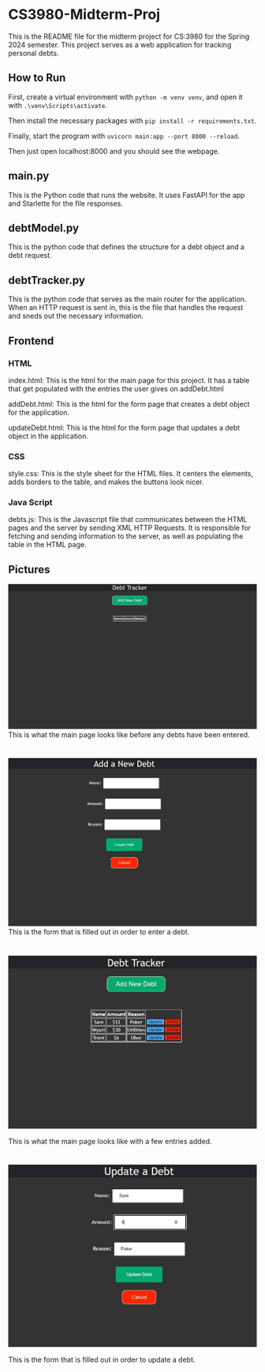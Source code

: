 # CS3980-Midterm-Proj
This is the README file for the midterm project for CS:3980 for the Spring 2024 semester.
This project serves as a web application for tracking personal debts.


## How to Run
First, create a virtual environment with
`python -m venv venv`,
and open it with
`.\venv\Scripts\activate`.

Then install the necessary packages with
`pip install -r requirements.txt`.

Finally, start the program with
`uvicorn main:app --port 8000 --reload`.

Then just open localhost:8000 and you should see the webpage.


## main.py
This is the Python code that runs the website. It uses FastAPI for the app and Starlette for the file responses.

## debtModel.py
This is the python code that defines the structure for a debt object and a debt request.

## debtTracker.py
This is the python code that serves as the main router for the application. When an HTTP request is sent in, this is the file that handles the request and sneds out the necessary information.

## Frontend

### HTML
index.html: This is the html for the main page for this project. It has a table that get populated with the entries the user gives on addDebt.html

addDebt.html: This is the html for the form page that creates a debt object for the application.

updateDebt.html: This is the html for the form page that updates a debt object in the application.

### CSS
style.css: This is the style sheet for the HTML files. It centers the elements, adds borders to the table, and makes the buttons look nicer.

### Java Script
debts.js: This is the Javascript file that communicates between the HTML pages and the server by sending XML HTTP Requests. It is responsible for fetching and sending information to the server, as well as populating the table in the HTML page.

## Pictures
![Empty Table](/pics/pywebMt_empty.JPG)
This is what the main page looks like before any debts have been entered.
#

![Add New Debt Form](/pics/pywebMt_new.JPG)
This is the form that is filled out in order to enter a debt.
#

![Filled in Table](/pics/pywebMt_filled.JPG)

This is what the main page looks like with a few entries added.
#

![Update Debt Form](/pics/pywebMt_update.JPG)

This is the form that is filled out in order to update a debt.